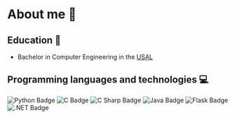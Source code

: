 # About me 🧑

## Education 📖

- Bachelor in Computer Engineering in the [USAL](https://usal.es)

## Programming languages and technologies 💻
![Python Badge](https://img.shields.io/badge/Python-3776AB?logo=python&logoColor=fff&style=for-the-badge)
![C Badge](https://img.shields.io/badge/C-A8B9CC?logo=c&logoColor=fff&style=for-the-badge)
![C Sharp Badge](https://img.shields.io/badge/C%20Sharp-512BD4?logo=csharp&logoColor=fff&style=for-the-badge)
![Java Badge](https://img.shields.io/badge/Java-121011?logo=Java&logoColor=red&style=for-the-badge)
![Flask Badge](https://img.shields.io/badge/Flask-000?logo=proxy-image&logoColor=fff&style=for-the-badge)
![.NET Badge](https://img.shields.io/badge/.NET-512BD4?logo=dotnet&logoColor=fff&style=for-the-badge)

<!--
**jgscl/jgscl** is a ✨ _special_ ✨ repository because its `README.md` (this file) appears on your GitHub profile.

Here are some ideas to get you started:

- 🔭 I’m currently working on ...
- 🌱 I’m currently learning ...
- 👯 I’m looking to collaborate on ...
- 🤔 I’m looking for help with ...
- 💬 Ask me about ...
- 📫 How to reach me: ...
- 😄 Pronouns: ...
- ⚡ Fun fact: ...
-->
